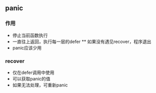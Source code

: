 ## panic
### 作用
* 停止当前函数执行
* 一直往上返回，执行每一层的defer
** 如果没有遇见recover，程序退出
* panic应该少用

### recover
* 仅在defer调用中使用
* 可以获取panic的值
* 如果无法处理，可重新panic